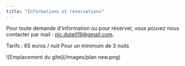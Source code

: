 ```yaml
---
title: "Informations et réservations"
---
```

Pour toute demande d'information ou pour réserver, vous pouvez nous contacter par mail : nic.duteil19@gmail.com.

Tarifs : 65 euros / nuit 
Pour un minimum de 3 nuits

![Emplacement du gîte](/images/plan new.png) 